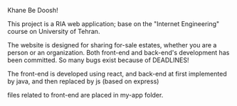 Khane Be Doosh!

This project is a RIA web application; base on the "Internet Engineering" course on University of Tehran.

The website is designed for sharing for-sale estates, whether you are a person or an organization. Both front-end and back-end's development has been committed. So many bugs exist because of DEADLINES!

The front-end is developed using react, and back-end at first implemented by java, and then replaced by js (based on express)

files related to front-end are placed in my-app folder.
